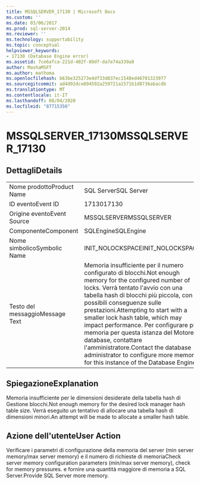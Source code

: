 ```yaml
---
title: MSSQLSERVER_17130 | Microsoft Docs
ms.custom: ''
ms.date: 03/06/2017
ms.prod: sql-server-2014
ms.reviewer: ''
ms.technology: supportability
ms.topic: conceptual
helpviewer_keywords:
- 17130 (Database Engine error)
ms.assetid: 7ce6afca-221d-402f-89df-da7e74a339a8
author: MashaMSFT
ms.author: mathoma
ms.openlocfilehash: b63be325273e4df33d837ec1548ed46701323977
ms.sourcegitcommit: ad4d92dce894592a259721a1571b1d8736abacdb
ms.translationtype: MT
ms.contentlocale: it-IT
ms.lasthandoff: 08/04/2020
ms.locfileid: "87715356"
---
```

# <a name="mssqlserver_17130"></a><span data-ttu-id="8a956-102">MSSQLSERVER_17130</span><span class="sxs-lookup"><span data-stu-id="8a956-102">MSSQLSERVER_17130</span></span>
    
## <a name="details"></a><span data-ttu-id="8a956-103">Dettagli</span><span class="sxs-lookup"><span data-stu-id="8a956-103">Details</span></span>  
  
|||  
|-|-|  
|<span data-ttu-id="8a956-104">Nome prodotto</span><span class="sxs-lookup"><span data-stu-id="8a956-104">Product Name</span></span>|<span data-ttu-id="8a956-105">SQL Server</span><span class="sxs-lookup"><span data-stu-id="8a956-105">SQL Server</span></span>|  
|<span data-ttu-id="8a956-106">ID evento</span><span class="sxs-lookup"><span data-stu-id="8a956-106">Event ID</span></span>|<span data-ttu-id="8a956-107">17130</span><span class="sxs-lookup"><span data-stu-id="8a956-107">17130</span></span>|  
|<span data-ttu-id="8a956-108">Origine evento</span><span class="sxs-lookup"><span data-stu-id="8a956-108">Event Source</span></span>|<span data-ttu-id="8a956-109">MSSQLSERVER</span><span class="sxs-lookup"><span data-stu-id="8a956-109">MSSQLSERVER</span></span>|  
|<span data-ttu-id="8a956-110">Componente</span><span class="sxs-lookup"><span data-stu-id="8a956-110">Component</span></span>|<span data-ttu-id="8a956-111">SQLEngine</span><span class="sxs-lookup"><span data-stu-id="8a956-111">SQLEngine</span></span>|  
|<span data-ttu-id="8a956-112">Nome simbolico</span><span class="sxs-lookup"><span data-stu-id="8a956-112">Symbolic Name</span></span>|<span data-ttu-id="8a956-113">INIT_NOLOCKSPACE</span><span class="sxs-lookup"><span data-stu-id="8a956-113">INIT_NOLOCKSPACE</span></span>|  
|<span data-ttu-id="8a956-114">Testo del messaggio</span><span class="sxs-lookup"><span data-stu-id="8a956-114">Message Text</span></span>|<span data-ttu-id="8a956-115">Memoria insufficiente per il numero configurato di blocchi.</span><span class="sxs-lookup"><span data-stu-id="8a956-115">Not enough memory for the configured number of locks.</span></span> <span data-ttu-id="8a956-116">Verrà tentato l'avvio con una tabella hash di blocchi più piccola, con possibili conseguenze sulle prestazioni.</span><span class="sxs-lookup"><span data-stu-id="8a956-116">Attempting to start with a smaller lock hash table, which may impact performance.</span></span> <span data-ttu-id="8a956-117">Per configurare più memoria per questa istanza del Motore di database, contattare l'amministratore.</span><span class="sxs-lookup"><span data-stu-id="8a956-117">Contact the database administrator to configure more memory for this instance of the Database Engine.</span></span>|  
  
## <a name="explanation"></a><span data-ttu-id="8a956-118">Spiegazione</span><span class="sxs-lookup"><span data-stu-id="8a956-118">Explanation</span></span>  
 <span data-ttu-id="8a956-119">Memoria insufficiente per le dimensioni desiderate della tabella hash di Gestione blocchi.</span><span class="sxs-lookup"><span data-stu-id="8a956-119">Not enough memory for the desired lock manager hash table size.</span></span>  <span data-ttu-id="8a956-120">Verrà eseguito un tentativo di allocare una tabella hash di dimensioni minori.</span><span class="sxs-lookup"><span data-stu-id="8a956-120">An attempt will be made to allocate a smaller hash table.</span></span>  
  
## <a name="user-action"></a><span data-ttu-id="8a956-121">Azione dell'utente</span><span class="sxs-lookup"><span data-stu-id="8a956-121">User Action</span></span>  
 <span data-ttu-id="8a956-122">Verificare i parametri di configurazione della memoria del server (min server memory/max server memory) e il numero di richieste di memoria</span><span class="sxs-lookup"><span data-stu-id="8a956-122">Check server memory configuration parameters (min/max server memory), check for memory pressures.</span></span> <span data-ttu-id="8a956-123">e fornire una quantità maggiore di memoria a SQL Server.</span><span class="sxs-lookup"><span data-stu-id="8a956-123">Provide SQL Server more memory.</span></span>  
  
  
